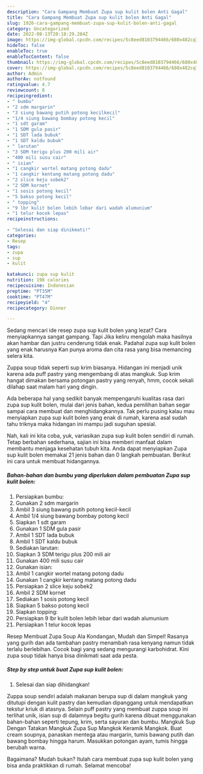 ```yaml
---
description: "Cara Gampang Membuat Zupa sup kulit bolen Anti Gagal"
title: "Cara Gampang Membuat Zupa sup kulit bolen Anti Gagal"
slug: 1926-cara-gampang-membuat-zupa-sup-kulit-bolen-anti-gagal
category: Uncategorized
date: 2022-08-13T20:18:29.284Z
image: https://img-global.cpcdn.com/recipes/5c8eed8103794466/680x482cq70/zupa-sup-kulit-bolen-foto-resep-utama.jpg
hideToc: false
enableToc: true
enableTocContent: false
thumbnail: https://img-global.cpcdn.com/recipes/5c8eed8103794466/680x482cq70/zupa-sup-kulit-bolen-foto-resep-utama.jpg
cover: https://img-global.cpcdn.com/recipes/5c8eed8103794466/680x482cq70/zupa-sup-kulit-bolen-foto-resep-utama.jpg
author: Admin
authorAv: notfound
ratingvalue: 4.7
reviewcount: 8
recipeingredient:
- " bumbu"
- "2 sdm margarin"
- "3 siung bawang putih potong kecilkecil"
- "1/4 siung bawang bombay potong kecil"
- "1 sdt garam"
- "1 SDM gula pasir"
- "1 SDT lada bubuk"
- "1 SDT kaldu bubuk"
- " larutan"
- "3 SDM terigu plus 200 mili air"
- "400 mili susu cair"
- " isian"
- "1 cangkir wortel matang potong dadu"
- "1 cangkir kentang matang potong dadu"
- "2 slice keju sobek2"
- "2 SDM kornet"
- "1 sosis potong kecil"
- "5 bakso potong kecil"
- " topping"
- "9 lbr kulit bolen lebih lebar dari wadah alumunium"
- "1 telur kocok lepas"
recipeinstructions:

- "Selesai dan siap dinikmati!"
categories:
- Resep
tags:
- zupa
- sup
- kulit

katakunci: zupa sup kulit 
nutrition: 198 calories
recipecuisine: Indonesian
preptime: "PT35M"
cooktime: "PT47M"
recipeyield: "4"
recipecategory: Dinner

---
```



Sedang mencari ide resep zupa sup kulit bolen yang lezat? Cara menyiapkannya sangat gampang. Tapi Jika keliru mengolah maka hasilnya akan hambar dan justru cenderung tidak enak. Padahal zupa sup kulit bolen yang enak harusnya Kan punya aroma dan cita rasa yang bisa memancing selera kita.


Zuppa soup tidak seperti sup krim biasanya. Hidangan ini menjadi unik karena ada puff pastry yang mengembang di atas mangkuk. Sup krim hangat dimakan bersama potongan pastry yang renyah, hmm, cocok sekali dilahap saat malam hari yang dingin.

Ada beberapa hal yang sedikit banyak mempengaruhi kualitas rasa dari zupa sup kulit bolen, mulai dari jenis bahan, kedua pemilihan bahan segar sampai cara membuat dan menghidangkannya. Tak perlu pusing kalau mau menyiapkan zupa sup kulit bolen yang enak di rumah, karena asal sudah tahu triknya maka hidangan ini mampu jadi suguhan spesial.


Nah, kali ini kita coba, yuk, variasikan zupa sup kulit bolen sendiri di rumah. Tetap berbahan sederhana, sajian ini bisa memberi manfaat dalam membantu menjaga kesehatan tubuh kita. Anda dapat menyiapkan Zupa sup kulit bolen memakai 21 jenis bahan dan 0 langkah pembuatan. Berikut ini cara untuk membuat hidangannya.

<!--inarticleads1-->

##### Bahan-bahan dan bumbu yang diperlukan dalam pembuatan Zupa sup kulit bolen:

1. Persiapkan  bumbu:
1. Gunakan 2 sdm margarin
1. Ambil 3 siung bawang putih potong kecil-kecil
1. Ambil 1/4 siung bawang bombay potong kecil
1. Siapkan 1 sdt garam
1. Gunakan 1 SDM gula pasir
1. Ambil 1 SDT lada bubuk
1. Ambil 1 SDT kaldu bubuk
1. Sediakan  larutan:
1. Siapkan 3 SDM terigu plus 200 mili air
1. Gunakan 400 mili susu cair
1. Gunakan  isian:
1. Ambil 1 cangkir wortel matang potong dadu
1. Gunakan 1 cangkir kentang matang potong dadu
1. Persiapkan 2 slice keju sobek2
1. Ambil 2 SDM kornet
1. Sediakan 1 sosis potong kecil
1. Siapkan 5 bakso potong kecil
1. Siapkan  topping:
1. Persiapkan 9 lbr kulit bolen lebih lebar dari wadah alumunium
1. Persiapkan 1 telur kocok lepas


Resep Membuat Zupa Soup Ala Kondangan, Mudah dan Simpel! Rasanya yang gurih dan ada tambahan pastry menambah rasa kenyang namun tidak terlalu berlebihan. Cocok bagi yang sedang mengurangi karbohidrat. Kini zupa soup tidak hanya bisa dinikmati saat ada pesta. 

<!--inarticleads2-->

##### Step by step untuk buat Zupa sup kulit bolen:


1. Selesai dan siap dihidangkan!

Zuppa soup sendiri adalah makanan berupa sup di dalam mangkuk yang ditutupi dengan kulit pastry dan kemudian dipanggang untuk mendapatkan tekstur kriuk di atasnya. Selain puff pastry yang membuat zuppa soup ini terlihat unik, isian sup di dalamnya begitu gurih karena dibuat menggunakan bahan-bahan seperti tepung, krim, serta sayuran dan bumbu. Mangkuk Sup Dengan Tatakan Mangkuk Zupa Sup Mangkok Keramik Mangkok. Buat cream soupnya, panaskan mentega atau margarin, tumis bawang putih dan bawang bombay hingga harum. Masukkan potongan ayam, tumis hingga berubah warna. 

Bagaimana? Mudah bukan? Itulah cara membuat zupa sup kulit bolen yang bisa anda praktikkan di rumah. Selamat mencoba!
